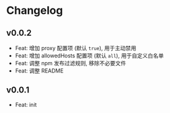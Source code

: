 # Changelog

## v0.0.2

- Feat: 增加 proxy 配置项 (默认 `true`), 用于主动禁用
- Feat: 增加 allowedHosts 配置项 (默认 `all`), 用于自定义白名单
- Feat: 调整 npm 发布过滤规则, 移除不必要文件
- Feat: 调整 README

## v0.0.1

- Feat: init
